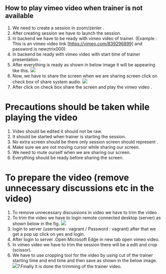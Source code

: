 ## How to play vimeo  video when trainer is not available
 1. We need to create a session in zoom/zenler .
 2. After creating session we have to  launch the session.
 3. In backend we have to be ready with vimeo video of trainer.
 (Example : This is an vimeo video link [https://vimeo.com/839296899] and password is newztrix000)
4.    In backend be ready with vimeo video with start time of trainer presentation .
5.    After everything is ready as shown in below image it will be appearing like this.
     ![](https://i.gyazo.com/a55aeea2f8ae4d238856deb6ec755c46.png)
 6. Now, we have to share the screen when we are sharing screen click on check box of  share system audio.
 ![](https://i.gyazo.com/8723acf828ec26a6ba4c78aadb73d587.png)
 7. After click on check box share the screen and play the vimeo video .
 #   Precautions should be taken while playing the video
 1.  Video should be edited it should not be raw.
 2.  It should be started when trainer is starting the session.
6. No extra screen should be there only session screen should represent .
7. Make sure we are not moving cursor while sharing our screen.
 5. We need to mute ourself when we are sharing our screen.
 6. Everything should be ready before sharing the screen.
 # To prepare the video (remove unnecessary discussions etc in the video)
 1. To remove unnecessary discussions in video we have to trim the video .
 2. To trim the video we have to login remote connected desktop (server) as shown below in the fig.
![](https://i.gyazo.com/6bf60bab0b5c313d89ee1b501cd12125.png)
8. login to server (username : vagrant / Password : vagrant) after that we get a pop up click on yes and login.
9. After login to server .Open Microsoft Edge in new tab open  vimeo video.
10. In vimeo video  we have to trim the session there will be a edit and crop (scissor).
11. We have to use cropping tool for  the video by using cut of the trainer starting time and end time and then save as shown in the below image.
![](https://gyazo.com/071ce7c06a96feb3883cb1f430c9accc.png)7.Finally it is done the  trimming of the trainer video.
